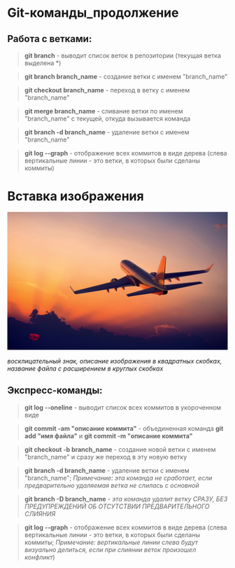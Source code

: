 # Git-команды_продолжение

## Работа с ветками:

> **git branch** - выводит список веток в репозитории (текущая ветка выделена *)

> **git branch branch_name** - создание ветки с именем "branch_name"

> **git checkout branch_name** - переход в ветку с именем "branch_name"

> **git merge branch_name** - сливание ветки по именем "branch_name" с текущей, откуда вызывается команда

> **git branch -d branch_name** - удаление ветки с именем "branch_name"

> **git log --graph** - отображение всех коммитов в виде дерева (слева вертикальные линии - это ветки, в которых были сделаны коммиты)

# Вставка изображения

![my picture](PicSpeed.jpg)

*восклицательный знак, описание изображения в квадратных скобках, название файла с расширением в круглых скобках* 
## Экспресс-команды:

> **git log --oneline** - выводит список вcех коммитов в укороченном виде

> **git commit -am "описание коммита"** - объединенная команда **git add "имя файла"** и **git commit -m "описание коммита"**

> **git checkout -b branch_name** - создание новой ветки с именем "branch_name" и сразу же переход в эту новую ветку 

> **git branch -d branch_name** - удаление ветки с именем "branch_name"; *Примечание: эта команда не сработает, если предварительно удаляемая ветка не слилась с основной*  

> **git branch -D branch_name** - *эта команда удалит ветку СРАЗУ, БЕЗ ПРЕДУПРЕЖДЕНИЙ ОБ ОТСУТСТВИИ ПРЕДВАРИТЕЛЬНОГО СЛИЯНИЯ* 

> **git log --graph** - отображение всех коммитов в виде дерева (слева вертикальные линии - это ветки, в которых были сделаны коммиты; *Примечание: вертикальные линии слева будут визуально делиться, если при слиянии веток произошел конфликт*)
